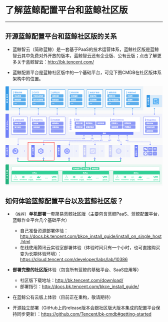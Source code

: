 # 了解蓝鲸配置平台和蓝鲸社区版

------

## 开源蓝鲸配置平台和蓝鲸社区版的关系

- 蓝鲸智云（简称蓝鲸）是一套基于PaaS的技术运营体系，蓝鲸社区版是蓝鲸智云其中免费对外开放的版本，蓝鲸智云还有企业版、公有云版；点击了解更多关于蓝鲸智云：http://bk.tencent.com/

- 蓝鲸配置平台是蓝鲸社区版中的一个基础平台，可见下图CMDB在社区版体系架构中的位置。

![bk-cmdb.png](../resource/img/bk.png) 

## 如何体验蓝鲸配置平台以及蓝鲸社区版？

- （`推荐`）**单机部署**一套简易蓝鲸社区版（主要包含蓝鲸PaaS、蓝鲸配置平台，蓝鲸作业平台几个基础平台）
  - 自己准备资源部署体验：http://docs.bk.tencent.com/bkce_install_guide/install_on_single_host.html
  - 在线使用腾讯云实验室部署体验（体验时间只有一个小时，也可直接购买变为长期体验环境）：https://cloud.tencent.com/developer/labs/lab/10386
- **部署完整的社区版**体验（包含所有蓝鲸的基础平台、SaaS应用等）
  - 社区版下载地址：http://bk.tencent.com/download/
  - 部署指引：http://docs.bk.tencent.com/bkce_install_guide/
- 在蓝鲸公有云版上体验（目前正在重构，敬请期待）

- 开源独立部署（GitHub上的release版本会跟社区版大版本集成的配置平台保持同步更新）：https://github.com/Tencent/bk-cmdb#getting-started

